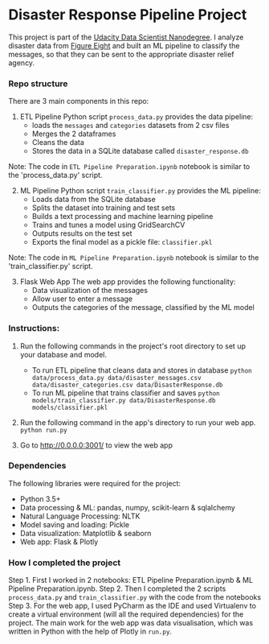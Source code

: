 # Disaster Response Pipeline Project

This project is part of the [Udacity Data Scientist Nanodegree](https://www.udacity.com/course/data-scientist-nanodegree--nd025).
I analyze disaster data from [Figure Eight](https://www.figure-eight.com/) and built an ML pipeline to classify the messages,
so that they can be sent to the appropriate disaster relief agency.

### Repo structure

There are 3 main components in this repo:
1. ETL Pipeline
Python script `process_data.py` provides the data pipeline:
   * loads the `messages` and `categories` datasets from 2 csv files
   * Merges the 2 dataframes
   * Cleans the data
   * Stores the data in a SQLite database called `disaster_response.db`
   
Note: The code in `ETL Pipeline Preparation.ipynb` notebook is similar to the 'process_data.py' script.

2. ML Pipeline
Python script `train_classifier.py` provides the ML pipeline:
   * Loads data from the SQLite database
   * Splits the dataset into training and test sets
   * Builds a text processing and machine learning pipeline
   * Trains and tunes a model using GridSearchCV
   * Outputs results on the test set
   * Exports the final model as a pickle file: `classifier.pkl`
   
Note: The code in `ML Pipeline Preparation.ipynb` notebook is similar to the 'train_classifier.py' script.

3. Flask Web App
The web app provides the following functionality:
   * Data visualization of the messages
   * Allow user to enter a message
   * Outputs the categories of the message, classified by the ML model

### Instructions:
1. Run the following commands in the project's root directory to set up your database and model.

    - To run ETL pipeline that cleans data and stores in database
        `python data/process_data.py data/disaster_messages.csv data/disaster_categories.csv data/DisasterResponse.db`
    - To run ML pipeline that trains classifier and saves
        `python models/train_classifier.py data/DisasterResponse.db models/classifier.pkl`

2. Run the following command in the app's directory to run your web app.
    `python run.py`

3. Go to http://0.0.0.0:3001/ to view the web app

### Dependencies
The following libraries were required for the project: 

* Python 3.5+
* Data processing & ML: pandas, numpy, scikit-learn & sqlalchemy
* Natural Language Processing: NLTK
* Model saving and loading: Pickle
* Data visualization: Matplotlib & seaborn
* Web app: Flask & Plotly

### How I completed the project
Step 1. First I worked in 2 notebooks: ETL Pipeline Preparation.ipynb & ML Pipeline Preparation.ipynb.
Step 2. Then I completed the 2 scripts `process_data.py` and `train_classifier.py` with the code from the notebooks
Step 3. For the web app, I used PyCharm as the IDE and used Virtualenv to create a 
virtual environment (will all the required dependencies) for the project. The main work for the web app was data visualisation, which was written in Python with the help of Plotly in `run.py`.  
  